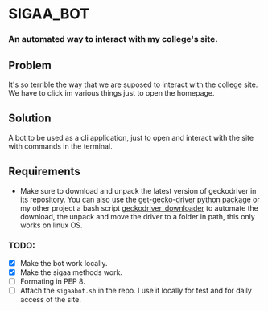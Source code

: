 #  SIGAA_BOT
### An automated way to interact with my college's site.
## Problem
It's so terrible the way that we are suposed to interact with the college site. We have to click im various things just to open the homepage.
## Solution
A bot to be used as a cli application, just to open and interact with the site with commands in the terminal.

## Requirements
- Make sure to download and unpack the latest version of geckodriver in its repository. You can also use the [get-gecko-driver python package](https://pypi.org/project/get-gecko-driver/) or my other project a bash script [geckodriver_downloader](https://github.com/italopinto/geckodriver_downloader) to automate the download, the unpack and move the driver to a folder in path, this only works on linux OS.
### TODO:
- [X] Make the bot work locally.
- [X] Make the sigaa methods work.
- [ ] Formating in PEP 8.
- [ ] Attach the `sigaabot.sh` in the repo. I use it locally for test and for daily access of the site. 